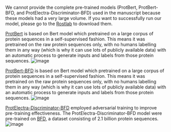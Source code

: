 We cannot provide the complete pre-trained models (ProtBert, ProtBert-BFD, and ProtElectra-Discriminator-BFD) used in the manuscript because these models had a very large volume. If you want to successfully run our model, please go to the [Rostlab](https://huggingface.co/Rostlab) to download them.

[ProtBert](https://huggingface.co/Rostlab/prot_bert/tree/main) is based on Bert model which pretrained on a large corpus of protein sequences in a self-supervised fashion. This means it was pretrained on the raw protein sequences only, with no humans labelling them in any way (which is why it can use lots of publicly available data) with an automatic process to generate inputs and labels from those protein sequences.
![image](https://github.com/QiufenChen/CPPCGM/assets/52032167/cdc400c2-a24d-4d7c-9904-af847a4d7267)

[ProtBert-BFD](https://huggingface.co/Rostlab/prot_bert_bfd/tree/main) is based on Bert model which pretrained on a large corpus of protein sequences in a self-supervised fashion. This means it was pretrained on the raw protein sequences only, with no humans labelling them in any way (which is why it can use lots of publicly available data) with an automatic process to generate inputs and labels from those protein sequences.
![image](https://github.com/QiufenChen/CPPCGM/assets/52032167/e2bcae6d-52d4-4ff2-bebf-ddadc90f69a3)

[ProtElectra-Discriminator-BFD](https://huggingface.co/Rostlab/prot_electra_discriminator_bfd/tree/main) employed adversarial training to improve pre-training effectiveness. The ProtElectra-Discriminator-BFD model were pre-trained on [BFD](https://bfd.mmseqs.com/), a dataset consisting of 2.1 billion protein sequences. 
![image](https://github.com/QiufenChen/CPPCGM/assets/52032167/aa54c8dd-5875-4d0b-a931-dbc46e74533b)
